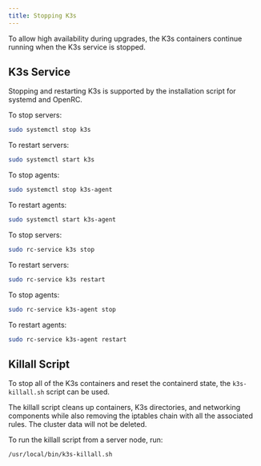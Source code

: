```yaml
---
title: Stopping K3s
---
```



To allow high availability during upgrades, the K3s containers continue running when the K3s service is stopped.


## K3s Service

Stopping and restarting K3s is supported by the installation script for systemd and OpenRC.

<Tabs>
<TabItem value="systemd">

To stop servers:
```sh
sudo systemctl stop k3s
```

To restart servers:
```sh
sudo systemctl start k3s
```

To stop agents:
```sh
sudo systemctl stop k3s-agent
```

To restart agents:
```sh
sudo systemctl start k3s-agent
```

</TabItem>
<TabItem value="OpenRC">

To stop servers:
```sh
sudo rc-service k3s stop
```

To restart servers:
```sh
sudo rc-service k3s restart
```

To stop agents:
```sh
sudo rc-service k3s-agent stop
```

To restart agents:
```sh
sudo rc-service k3s-agent restart
```

</TabItem>
</Tabs>


## Killall Script

To stop all of the K3s containers and reset the containerd state, the `k3s-killall.sh` script can be used.

The killall script cleans up containers, K3s directories, and networking components while also removing the iptables chain with all the associated rules. The cluster data will not be deleted.

To run the killall script from a server node, run:

```bash
/usr/local/bin/k3s-killall.sh
```
